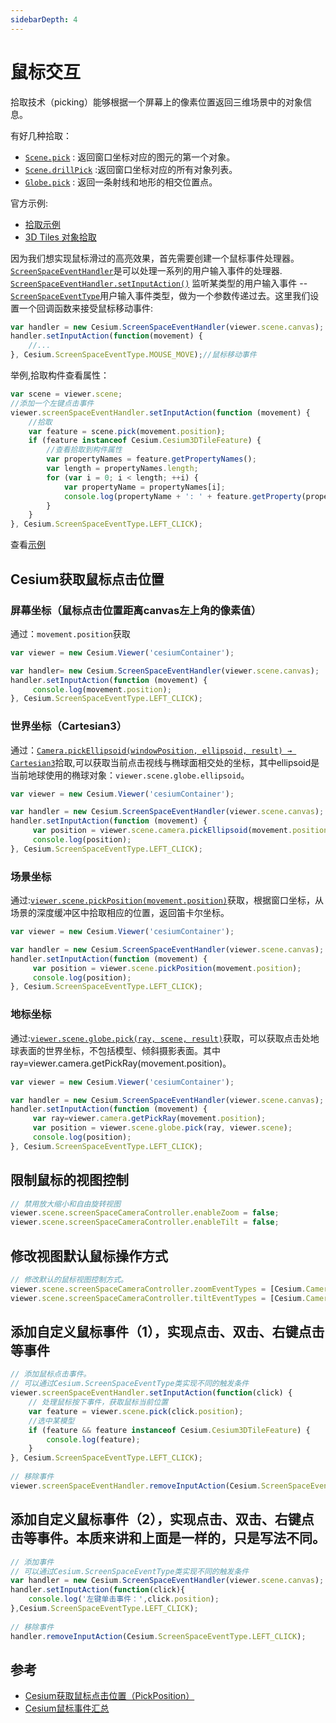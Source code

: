 ```yaml
---
sidebarDepth: 4
---
```


# 鼠标交互

拾取技术（picking）能够根据一个屏幕上的像素位置返回三维场景中的对象信息。

有好几种拾取：

-  [`Scene.pick`](https://cesiumjs.org/Cesium/Build/Documentation/Scene.html#pick) : 返回窗口坐标对应的图元的第一个对象。
-  [`Scene.drillPick`](https://cesiumjs.org/Cesium/Build/Documentation/Scene.html#drillPick) :返回窗口坐标对应的所有对象列表。
-  [`Globe.pick`](https://cesiumjs.org/Cesium/Build/Documentation/Globe.html?classFilter=globe#pick) : 返回一条射线和地形的相交位置点。

官方示例:

- [拾取示例](https://cesiumjs.org/Cesium/Build/Apps/Sandcastle/index.html?src=Picking.html&label=Showcases)
-  [3D Tiles 对象拾取](https://sandcastle.cesium.com/index.html?src=3D%20Tiles%20Feature%20Picking.html)

因为我们想实现鼠标滑过的高亮效果，首先需要创建一个鼠标事件处理器。  [`ScreenSpaceEventHandler`](https://cesiumjs.org/Cesium/Build/Documentation/ScreenSpaceEventHandler.html)是可以处理一系列的用户输入事件的处理器. [`ScreenSpaceEventHandler.setInputAction()`](https://cesiumjs.org/Cesium/Build/Documentation/ScreenSpaceEventHandler.html#setInputAction) 监听某类型的用户输入事件 -- [`ScreenSpaceEventType`](https://cesiumjs.org/Cesium/Build/Documentation/ScreenSpaceEventType.html)用户输入事件类型，做为一个参数传递过去。这里我们设置一个回调函数来接受鼠标移动事件:

``` js
var handler = new Cesium.ScreenSpaceEventHandler(viewer.scene.canvas);
handler.setInputAction(function(movement) {
    //...
}, Cesium.ScreenSpaceEventType.MOUSE_MOVE);//鼠标移动事件
```

举例,拾取构件查看属性：

``` js
var scene = viewer.scene;
//添加一个左键点击事件
viewer.screenSpaceEventHandler.setInputAction(function (movement) {
    //拾取
    var feature = scene.pick(movement.position);
    if (feature instanceof Cesium.Cesium3DTileFeature) {
        //查看拾取到构件属性
        var propertyNames = feature.getPropertyNames();
        var length = propertyNames.length;
        for (var i = 0; i < length; ++i) {
            var propertyName = propertyNames[i];
            console.log(propertyName + ': ' + feature.getProperty(propertyName));
        }
    }
}, Cesium.ScreenSpaceEventType.LEFT_CLICK);
```

查看[示例](https://sogrey.github.io/Cesium-start-Example/examples/InputAction-Pick/pick-position.html)


## Cesium获取鼠标点击位置

### 屏幕坐标（鼠标点击位置距离canvas左上角的像素值）

通过：`movement.position`获取

``` js
var viewer = new Cesium.Viewer('cesiumContainer');

var handler= new Cesium.ScreenSpaceEventHandler(viewer.scene.canvas);
handler.setInputAction(function (movement) {
     console.log(movement.position);
}, Cesium.ScreenSpaceEventType.LEFT_CLICK);
```

### 世界坐标（Cartesian3）

通过：[`Camera.pickEllipsoid(windowPosition, ellipsoid, result) → Cartesian3`](https://cesium.com/docs/cesiumjs-ref-doc/Camera.html#pickEllipsoid)拾取,可以获取当前点击视线与椭球面相交处的坐标，其中ellipsoid是当前地球使用的椭球对象：`viewer.scene.globe.ellipsoid`。

``` js
var viewer = new Cesium.Viewer('cesiumContainer');

var handler = new Cesium.ScreenSpaceEventHandler(viewer.scene.canvas);
handler.setInputAction(function (movement) {
     var position = viewer.scene.camera.pickEllipsoid(movement.position, viewer.scene.globe.ellipsoid);
     console.log(position);
}, Cesium.ScreenSpaceEventType.LEFT_CLICK);
```

### 场景坐标

通过:[`viewer.scene.pickPosition(movement.position)`](https://cesium.com/docs/cesiumjs-ref-doc/Scene.html?classFilter=scene#pickPosition)获取，根据窗口坐标，从场景的深度缓冲区中拾取相应的位置，返回笛卡尔坐标。

``` js
var viewer = new Cesium.Viewer('cesiumContainer');

var handler = new Cesium.ScreenSpaceEventHandler(viewer.scene.canvas);
handler.setInputAction(function (movement) {
     var position = viewer.scene.pickPosition(movement.position);
     console.log(position);
}, Cesium.ScreenSpaceEventType.LEFT_CLICK);
```

### 地标坐标

通过:[`viewer.scene.globe.pick(ray, scene, result)`](https://cesium.com/docs/cesiumjs-ref-doc/Globe.html#pick)获取，可以获取点击处地球表面的世界坐标，不包括模型、倾斜摄影表面。其中ray=viewer.camera.getPickRay(movement.position)。

``` js
var viewer = new Cesium.Viewer('cesiumContainer');

var handler = new Cesium.ScreenSpaceEventHandler(viewer.scene.canvas);
handler.setInputAction(function (movement) {
     var ray=viewer.camera.getPickRay(movement.position);
     var position = viewer.scene.globe.pick(ray, viewer.scene);
     console.log(position);
}, Cesium.ScreenSpaceEventType.LEFT_CLICK);
```


## 限制鼠标的视图控制

``` js
// 禁用放大缩小和自由旋转视图
viewer.scene.screenSpaceCameraController.enableZoom = false;
viewer.scene.screenSpaceCameraController.enableTilt = false;
```

## 修改视图默认鼠标操作方式

``` js
// 修改默认的鼠标视图控制方式。
viewer.scene.screenSpaceCameraController.zoomEventTypes = [Cesium.CameraEventType.WHEEL, Cesium.CameraEventType.PINCH];
viewer.scene.screenSpaceCameraController.tiltEventTypes = [Cesium.CameraEventType.PINCH, Cesium.CameraEventType.RIGHT_DRAG]
```

## 添加自定义鼠标事件（1），实现点击、双击、右键点击等事件

``` js
// 添加鼠标点击事件。
// 可以通过Cesium.ScreenSpaceEventType类实现不同的触发条件
viewer.screenSpaceEventHandler.setInputAction(function(click) {
    // 处理鼠标按下事件，获取鼠标当前位置
    var feature = viewer.scene.pick(click.position);
    //选中某模型
    if (feature && feature instanceof Cesium.Cesium3DTileFeature) {
        console.log(feature);
    }
}, Cesium.ScreenSpaceEventType.LEFT_CLICK);
 
// 移除事件
viewer.screenSpaceEventHandler.removeInputAction(Cesium.ScreenSpaceEventType.LEFT_CLICK);
```

## 添加自定义鼠标事件（2），实现点击、双击、右键点击等事件。本质来讲和上面是一样的，只是写法不同。

``` js
// 添加事件
// 可以通过Cesium.ScreenSpaceEventType类实现不同的触发条件
var handler = new Cesium.ScreenSpaceEventHandler(viewer.scene.canvas);
handler.setInputAction(function(click){
    console.log('左键单击事件：',click.position);     
},Cesium.ScreenSpaceEventType.LEFT_CLICK);
 
// 移除事件
handler.removeInputAction(Cesium.ScreenSpaceEventType.LEFT_CLICK);
```

## 参考

- [Cesium获取鼠标点击位置（PickPosition）](https://www.jianshu.com/p/e7e65b448eeb)
- [Cesium鼠标事件汇总](https://blog.csdn.net/mengdong_zy/article/details/90446679)